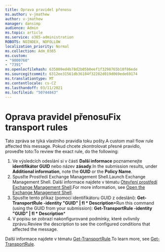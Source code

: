 ```yaml
---
title: Oprava pravidel přenosu
ms.author: v-jmathew
author: v-jmathew
manager: dansimp
audience: Admin
ms.topic: article
ms.service: o365-administration
ROBOTS: NOINDEX, NOFOLLOW
localization_priority: Normal
ms.collection: Adm_O365
ms.custom:
- "9000760"
- "7391"
ms.openlocfilehash: 635009ed4b78d2b05b0eef1f3298765b10f86ede
ms.sourcegitcommit: 6312ee31561db36104f32282d019d069ede69174
ms.translationtype: MT
ms.contentlocale: cs-CZ
ms.lasthandoff: 03/11/2021
ms.locfileid: "50744843"
---
```

# <a name="fix-transport-rules"></a><span data-ttu-id="8c9bb-102">Oprava pravidel přenosu</span><span class="sxs-lookup"><span data-stu-id="8c9bb-102">Fix transport rules</span></span>

<span data-ttu-id="8c9bb-103">Tato zpráva se týká vlastního pravidla toku pošty.</span><span class="sxs-lookup"><span data-stu-id="8c9bb-103">A custom mail flow rule affected this message.</span></span> <span data-ttu-id="8c9bb-104">Pokud chcete zkontrolovat přesné pravidlo, proveďte toto:</span><span class="sxs-lookup"><span data-stu-id="8c9bb-104">To review the exact rule, do the following:</span></span>

1. <span data-ttu-id="8c9bb-105">Ve výsledcích odeslání si v části **Další informace** poznamenejte **identifikátor GUID** nebo název **zásady**.</span><span class="sxs-lookup"><span data-stu-id="8c9bb-105">In the submission results, under **Additional information**, note the **GUID** or the **Policy Name**.</span></span>
2. <span data-ttu-id="8c9bb-106">Spusťte Prostředí Exchange Management Shell.</span><span class="sxs-lookup"><span data-stu-id="8c9bb-106">Launch Exchange Management Shell.</span></span> <span data-ttu-id="8c9bb-107">Další informace najdete v tématu [Otevření prostředí Exchange Management Shell](https://go.microsoft.com/fwlink/?linkid=2101432).</span><span class="sxs-lookup"><span data-stu-id="8c9bb-107">For more information, see [Open the Exchange Management Shell](https://go.microsoft.com/fwlink/?linkid=2101432).</span></span>
3. <span data-ttu-id="8c9bb-108">Spusťte tento příkaz (pomocí identifikátoru GUID z odeslání):  **Get-TransportRule -identity "GUID" | fl \* Description**\*</span><span class="sxs-lookup"><span data-stu-id="8c9bb-108">Run this command (using the GUID from your submission):  **Get-TransportRule -identity "GUID" | fl \* Description**\*</span></span>
4. <span data-ttu-id="8c9bb-109">V popisu se zobrazí nakonfigurované podmínky, které ovlivnily zprávu.</span><span class="sxs-lookup"><span data-stu-id="8c9bb-109">Review the description to see the configured conditions that affected the message.</span></span>

<span data-ttu-id="8c9bb-110">Další informace najdete v tématu [Get-TransportRule](https://go.microsoft.com/fwlink/?linkid=2101523).</span><span class="sxs-lookup"><span data-stu-id="8c9bb-110">To learn more, see [Get-TransportRule](https://go.microsoft.com/fwlink/?linkid=2101523).</span></span>
